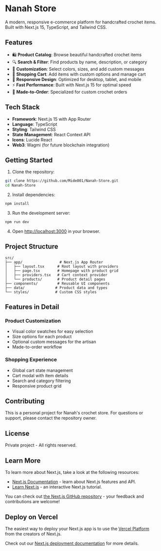# Nanah Store

A modern, responsive e-commerce platform for handcrafted crochet items. Built with Next.js 15, TypeScript, and Tailwind CSS.

## Features

- 🛍️ **Product Catalog**: Browse beautiful handcrafted crochet items
- 🔍 **Search & Filter**: Find products by name, description, or category
- 🎨 **Customization**: Select colors, sizes, and add custom messages
- 🛒 **Shopping Cart**: Add items with custom options and manage cart
- 📱 **Responsive Design**: Optimized for desktop, tablet, and mobile
- ⚡ **Fast Performance**: Built with Next.js 15 for optimal speed
- 🎯 **Made-to-Order**: Specialized for custom crochet orders

## Tech Stack

- **Framework**: Next.js 15 with App Router
- **Language**: TypeScript
- **Styling**: Tailwind CSS
- **State Management**: React Context API
- **Icons**: Lucide React
- **Web3**: Wagmi (for future blockchain integration)

## Getting Started

1. Clone the repository:
```bash
git clone https://github.com/Mide001/Nanah-Store.git
cd Nanah-Store
```

2. Install dependencies:
```bash
npm install
```

3. Run the development server:
```bash
npm run dev
```

4. Open [http://localhost:3000](http://localhost:3000) in your browser.

## Project Structure

```
src/
├── app/                 # Next.js App Router
│   ├── layout.tsx      # Root layout with providers
│   ├── page.tsx        # Homepage with product grid
│   ├── providers.tsx   # Cart context provider
│   └── products/       # Product detail pages
├── components/         # Reusable UI components
├── data/              # Product data and types
└── styles/            # Custom CSS styles
```

## Features in Detail

### Product Customization
- Visual color swatches for easy selection
- Size options for each product
- Optional custom messages for the artisan
- Made-to-order workflow

### Shopping Experience
- Global cart state management
- Cart modal with item details
- Search and category filtering
- Responsive product grid

## Contributing

This is a personal project for Nanah's crochet store. For questions or support, please contact the repository owner.

## License

Private project - All rights reserved.

## Learn More

To learn more about Next.js, take a look at the following resources:

- [Next.js Documentation](https://nextjs.org/docs) - learn about Next.js features and API.
- [Learn Next.js](https://nextjs.org/learn) - an interactive Next.js tutorial.

You can check out [the Next.js GitHub repository](https://github.com/vercel/next.js) - your feedback and contributions are welcome!

## Deploy on Vercel

The easiest way to deploy your Next.js app is to use the [Vercel Platform](https://vercel.com/new?utm_medium=default-template&filter=next.js&utm_source=create-next-app&utm_campaign=create-next-app-readme) from the creators of Next.js.

Check out our [Next.js deployment documentation](https://nextjs.org/docs/app/building-your-application/deploying) for more details.
